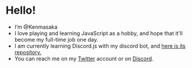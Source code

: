 # Hello!

- I’m @Kenmasaka
- I love playing and learning JavaScript as a hobby, and hope that it'll become my full-time job one day.
- I am currently learning Discord.js with my discord bot, and [here is its repository.](https://github.com/Kenmasaka/Dynosaur)
- You can reach me on my [Twitter](https://twitter.com/Kenmasaka) account or on [Discord](https://discord.gg/pdjyt4W7gu).

<!---
Kenmasaka/Kenmasaka is a ✨ special ✨ repository because its `README.md` (this file) appears on your GitHub profile.
You can click the Preview link to take a look at your changes.
--->
